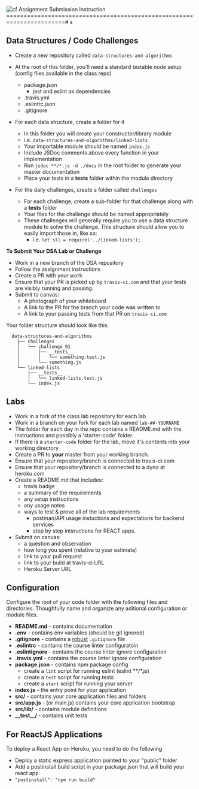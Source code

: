 ![cf](http://i.imgur.com/7v5ASc8.png) Assignment Submission Instruction
=======================================================================# s

## Data Structures / Code Challenges
* Create a new repository called `data-structures-and-algorithms`
* At the root of this folder, you'll need a standard testable node setup (config files available in the class repo)
  * package.json
    * jest and eslint as dependencies
  * .travis.yml
  * .eslintrc.json
  * .gitignore

* For each data structure, create a folder for it
  * In this folder you will create your constructor/library module
  * i.e. `data-structures-and-algorithms/linked-lists`
  * Your importable module should be named `index.js`
  * Include JSDoc comments above every function in your implementation
  * Run `jsdoc **/*.js -d ./docs` in the root folder to generate your master documentation
  * Place your tests in a __tests__ folder within the module directory
* For the daily challenges, create a folder called `challenges`
  * For each challenge, create a sub-folder for that challenge along with a __tests__ folder
  * Your files for the challenge should be named appropriately
  * These challenges will generally require you to use a data structure module to solve the challenge. This structure should allow you to easily import those in, like so:
    * i.e. `let sll = require('../linked-lists');`

**To Submit Your DSA Lab or Challenge**

* Work in a new branch of the DSA repository
* Follow the assignment instructions
* Create a PR with your work
* Ensure that your PR is picked up by `travis-ci.com` and that your tests are visibly running and passing.
* Submit to canvas:
  * A photograph of your whiteboard
  * A link to the PR for the branch your code was written to
  * A link to your passing tests from that PR on `travis-ci.com`

Your folder structure should look like this:
```
  data-structures-and-algorithms
    ├── challenges
    │   └── challenge_01
    │       ├── __tests__
    │       │   └── something.test.js
    │       └── something.js
    └── linked-lists
        ├── __tests__
        │   └── linked-lists.test.js
        └── index.js
```

## Labs
* Work in a fork of the class lab repository for each lab
* Work in a branch on your fork for each lab named `lab-##-YOURNAME`
* The folder for each day in the repo contains a README.md with the instructions and possibly a 'starter-code' folder.
* If there is a `starter-code` folder for the lab, move it's contents into your working directory
* Create a PR to **your** master from your working branch.
* Ensure that your repository/branch is connected to travis-ci.com
* Ensure that your repository/branch is connected to a dyno at heroku.com
* Create a README.md that includes:
  * travis badge
  * a summary of the requirements
  * any setup instructions
  * any usage notes
  * ways to test & prove all of the lab requirements
    * postman/API usage instuctions and expectations for backend services
    * step by step intsructions for REACT apps.
* Submit on canvas:
  * a question and observation
  * how long you spent (relative to your estimate)
  * link to your pull request
  * link to your build at travis-ci URL
  * Heroku Server URL

## Configuration
Configure the root of your code folder with the following files and directories. Thoughfully name and organize any aditional configuration or module files.
* **README.md** - contains documentation
* **.env** - contains env variables (should be git ignored)
* **.gitignore** - contains a [robust](http://gitignore.io) `.gitignore` file 
* **.eslintrc** - contains the course linter configuratoin
* **.eslintignore** - contains the course linter ignore configuration
* **.travis.yml** - contains the course linter ignore configuration
* **package.json** - contains npm package config
  * create a `lint` script for running eslint (eslint **/*.js)
  * create a `test` script for running tests
  * create a `start` script for running your server
* **index.js** - the entry point for your application
* **src/** - contains your core application files and folders
* **src/app.js** - (or main.js) contains your core application bootstrap
* **src/lib/** - contains module definitions
* **\_\_test\_\_/** - contains unit tests

## For ReactJS Applications
To deploy a React App on Heroku, you need to do the following
* Deploy a static express application pointed to your "public" folder
* Add a postinstall build script in your package.json that will build your react app
 * `"postinstall": "npm run build"`
